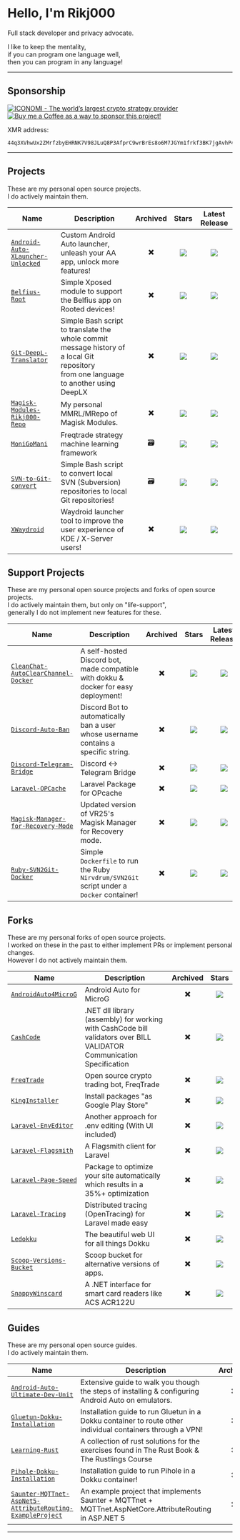 # Hello, I'm Rikj000

Full stack developer and privacy advocate.

I like to keep the mentality,   
if you can program one language well,   
then you can program in any language!

---

## Sponsorship

<p align="left">
    <a href="https://www.iconomi.com/register?ref=zQQPK">
        <img src="https://img.shields.io/badge/ICONOMI-Join-blue?logo=bitcoin&logoColor=white" alt="ICONOMI - The world’s largest crypto strategy provider">
    </a> <a href="https://www.buymeacoffee.com/Rikj000">
        <img src="https://img.shields.io/badge/-Buy%20me%20a%20Coffee!-FFDD00?logo=buy-me-a-coffee&logoColor=black" alt="Buy me a Coffee as a way to sponsor this project!"> 
    </a>
</p>

XMR address:
```
44q3XVhwUx2ZMrfzbyEHRNK7V98JLuQ8P3AfprC9wrBrEs8o6M7JGYm1frkf3BK7jgAvhP47ebeuVMAMC3QVFjHd2zVqVxL
```

---

## Projects

These are my personal open source projects.   
I do actively maintain them.

| Name | Description | Archived | Stars | Latest Release |
| ---- | ----------- | :------: | :---: | :------------: |
| [`Android-Auto-XLauncher-Unlocked`](https://github.com/Rikj000/Android-Auto-XLauncher-Unlocked) | Custom Android Auto launcher, unleash your AA app, unlock more features! | ✖️ | <img src="https://img.shields.io/github/stars/Rikj000/Android-Auto-XLauncher-Unlocked?style=flat&label=%20"> | <a href="https://github.com/Rikj000/Android-Auto-XLauncher-Unlocked/releases/latest"><img src="https://img.shields.io/github/v/release/Rikj000/Android-Auto-XLauncher-Unlocked?include_prereleases&label=%20"></a> |
| [`Belfius-Root`](https://github.com/Rikj000/Belfius-Root) | Simple Xposed module to support the Belfius app on Rooted devices! | ✖️ | <img src="https://img.shields.io/github/stars/Rikj000/Belfius-Root?style=flat&label=%20"> | <a href="https://github.com/Rikj000/Belfius-Root/releases/latest"><img src="https://img.shields.io/github/v/release/Rikj000/Belfius-Root?include_prereleases&label=%20"></a> |
| [`Git-DeepL-Translator`](https://github.com/Rikj000/Git-DeepL-Translator) | Simple Bash script to translate the whole commit message history of a local Git repository<br>from one language to another using DeepLX | ✖️ | <img src="https://img.shields.io/github/stars/Rikj000/Git-DeepL-Translator?style=flat&label=%20"> | <a href="https://github.com/Rikj000/Git-DeepL-Translator/releases/latest"><img src="https://img.shields.io/github/v/release/Rikj000/Git-DeepL-Translator?include_prereleases&label=%20"></a> |
| [`Magisk-Modules-Rikj000-Repo`](https://github.com/Rikj000/Magisk-Modules-Rikj000-Repo) | My personal MMRL/MRepo of Magisk Modules. | ✖️ | <img src="https://img.shields.io/github/stars/Rikj000/Magisk-Modules-Rikj000-Repo?style=flat&label=%20"> | <a href="https://github.com/Rikj000/Magisk-Modules-Rikj000-Repo/releases/latest"><img src="https://img.shields.io/github/v/release/Rikj000/Magisk-Modules-Rikj000-Repo?include_prereleases&label=%20"></a> |
| [`MoniGoMani`](https://github.com/Rikj000/MoniGoMani) | Freqtrade strategy machine learning framework | 🗃️ | <img src="https://img.shields.io/github/stars/Rikj000/MoniGoMani?style=flat&label=%20"> | <a href="https://github.com/Rikj000/MoniGoMani/releases/latest"><img src="https://img.shields.io/github/v/release/Rikj000/MoniGoMani?include_prereleases&label=%20"></a> |
| [`SVN-to-Git-convert`](https://github.com/Rikj000/SVN-to-Git-convert) | Simple Bash script to convert local SVN (Subversion) repositories to local Git repositories! | 🗃️ | <img src="https://img.shields.io/github/stars/Rikj000/SVN-to-Git-convert?style=flat&label=%20"> | <a href="https://github.com/Rikj000/SVN-to-Git-convert/releases/latest"><img src="https://img.shields.io/github/v/release/Rikj000/SVN-to-Git-convert?include_prereleases&label=%20"></a> |
| [`XWaydroid`](https://github.com/Rikj000/XWaydroid) | Waydroid launcher tool to improve the user experience of KDE / X-Server users! | ✖️ | <img src="https://img.shields.io/github/stars/Rikj000/XWaydroid?style=flat&label=%20"> | <a href="https://github.com/Rikj000/XWaydroid/releases/latest"><img src="https://img.shields.io/github/v/release/Rikj000/XWaydroid?include_prereleases&label=%20"></a> |

## Support Projects

These are my personal open source projects and forks of open source projects.   
I do actively maintain them, but only on "life-support",   
generally I do not implement new features for these.

| Name | Description | Archived | Stars | Latest Release |
| ---- | ----------- | :------: | :---: | :------------: |
| [`CleanChat-AutoClearChannel-Docker`](https://github.com/Rikj000/CleanChat-AutoClearChannel-Docker) | A self-hosted Discord bot, made compatible with dokku & docker for easy deployment! | ✖️ | <img src="https://img.shields.io/github/stars/Rikj000/CleanChat-AutoClearChannel-Docker?style=flat&label=%20"> | <a href="https://github.com/Rikj000/CleanChat-AutoClearChannel-Docker/releases/latest"><img src="https://img.shields.io/github/v/release/Rikj000/CleanChat-AutoClearChannel-Docker?include_prereleases&label=%20"></a> |
| [`Discord-Auto-Ban`](https://github.com/Rikj000/Discord-Auto-Ban) | Discord Bot to automatically ban a user whose username contains a specific string. | ✖️ | <img src="https://img.shields.io/github/stars/Rikj000/Discord-Auto-Ban?style=flat&label=%20"> | <a href="https://github.com/Rikj000/Discord-Auto-Ban/releases/latest"><img src="https://img.shields.io/github/v/release/Rikj000/Discord-Auto-Ban?include_prereleases&label=%20"></a> |
| [`Discord-Telegram-Bridge`](https://github.com/Rikj000/Discord-Telegram-Bridge) | Discord <-> Telegram Bridge | ✖️ | <img src="https://img.shields.io/github/stars/Rikj000/Discord-Telegram-Bridge?style=flat&label=%20"> | <a href="https://github.com/Rikj000/Discord-Telegram-Bridge/releases/latest"><img src="https://img.shields.io/github/v/release/Rikj000/Discord-Telegram-Bridge?include_prereleases&label=%20"></a> |
| [`Laravel-OPCache`](https://github.com/Rikj000/Laravel-OPCache) | Laravel Package for OPcache | ✖️ | <img src="https://img.shields.io/github/stars/Rikj000/Laravel-OPCache?style=flat&label=%20"> | <a href="https://github.com/Rikj000/Laravel-OPCache/releases/latest"><img src="https://img.shields.io/github/v/release/Rikj000/Laravel-OPCache?include_prereleases&label=%20"></a> |
| [`Magisk-Manager-for-Recovery-Mode`](https://github.com/Rikj000/Magisk-Manager-for-Recovery-Mode) | Updated version of VR25's Magisk Manager for Recovery mode. | ✖️ | <img src="https://img.shields.io/github/stars/Rikj000/Magisk-Manager-for-Recovery-Mode?style=flat&label=%20"> | <a href="https://github.com/Rikj000/Magisk-Manager-for-Recovery-Mode/releases/latest"><img src="https://img.shields.io/github/v/release/Rikj000/Magisk-Manager-for-Recovery-Mode?include_prereleases&label=%20"></a> |
| [`Ruby-SVN2Git-Docker`](https://github.com/Rikj000/Ruby-SVN2Git-Docker) | Simple `Dockerfile` to run the Ruby `Nirvdrum/SVN2Git` script under a `Docker` container! | ✖️ | <img src="https://img.shields.io/github/stars/Rikj000/Ruby-SVN2Git-Docker?style=flat&label=%20"> | <a href="https://github.com/Rikj000/Ruby-SVN2Git-Docker/releases/latest"><img src="https://img.shields.io/github/v/release/Rikj000/Ruby-SVN2Git-Docker?include_prereleases&label=%20"></a> |

## Forks

These are my personal forks of open source projects.   
I worked on these in the past to either implement PRs or implement personal changes.   
However I do not actively maintain them.

| Name | Description | Archived | Stars |
| ---- | ----------- | :------: | :---: |
| [`AndroidAuto4MicroG`](https://github.com/Rikj000/AndroidAuto4MicroG) | Android Auto for MicroG | ✖️ | <img src="https://img.shields.io/github/stars/Rikj000/AndroidAuto4MicroG?style=flat&label=%20"> |
| [`CashCode`](https://github.com/Rikj000/CashCode) | .NET dll library (assembly) for working with CashCode bill validators over BILL VALIDATOR Communication Specification | ✖️ | <img src="https://img.shields.io/github/stars/Rikj000/CashCode?style=flat&label=%20"> |
| [`FreqTrade`](https://github.com/Rikj000/FreqTrade) | Open source crypto trading bot, FreqTrade | ✖️ | <img src="https://img.shields.io/github/stars/Rikj000/Freqtrade?style=flat&label=%20"> |
| [`KingInstaller`](https://github.com/Rikj000/KingInstaller) | Install packages "as Google Play Store" | ✖️ | <img src="https://img.shields.io/github/stars/Rikj000/KingInstaller?style=flat&label=%20"> |
| [`Laravel-EnvEditor`](https://github.com/Rikj000/Laravel-EnvEditor) | Another approach for .env editing (With UI included) | ✖️ | <img src="https://img.shields.io/github/stars/Rikj000/Laravel-EnvEditor?style=flat&label=%20"> |
| [`Laravel-Flagsmith`](https://github.com/Rikj000/Laravel-Flagsmith) | A Flagsmith client for Laravel | ✖️ | <img src="https://img.shields.io/github/stars/Rikj000/Laravel-Flagsmith?style=flat&label=%20"> |
| [`Laravel-Page-Speed`](https://github.com/Rikj000/Laravel-Page-Speed) | Package to optimize your site automatically which results in a 35%+ optimization | ✖️ | <img src="https://img.shields.io/github/stars/Rikj000/Laravel-Page-Speed?style=flat&label=%20"> |
| [`Laravel-Tracing`](https://github.com/Rikj000/Laravel-Tracing) | Distributed tracing (OpenTracing) for Laravel made easy | ✖️ | <img src="https://img.shields.io/github/stars/Rikj000/Laravel-Tracing?style=flat&label=%20"> |
| [`Ledokku`](https://github.com/Rikj000/Ledokku) | The beautiful web UI for all things Dokku | ✖️ | <img src="https://img.shields.io/github/stars/Rikj000/Ledokku?style=flat&label=%20"> |
| [`Scoop-Versions-Bucket`](https://github.com/Rikj000/Scoop-Versions-Bucket) | Scoop bucket for alternative versions of apps. | ✖️ | <img src="https://img.shields.io/github/stars/Rikj000/Scoop-Versions-Bucket?style=flat&label=%20"> |
| [`SnappyWinscard`](https://github.com/Rikj000/SnappyWinscard) | A .NET interface for smart card readers like ACS ACR122U | ✖️ | <img src="https://img.shields.io/github/stars/Rikj000/SnappyWinscard?style=flat&label=%20"> |


## Guides

These are my personal open source guides.   
I do actively maintain them.

| Name | Description | Archived | Stars |
| ---- | ----------- | :------: | :---: |
| [`Android-Auto-Ultimate-Dev-Unit`](https://github.com/Rikj000/Android-Auto-Ultimate-Dev-Unit) | Extensive guide to walk you though the steps of installing & configuring Android Auto on emulators. | ✖️ | <img src="https://img.shields.io/github/stars/Rikj000/Android-Auto-Ultimate-Dev-Unit?style=flat&label=%20"> |
| [`Gluetun-Dokku-Installation`](https://github.com/Rikj000/Gluetun-Dokku-Installation) | Installation guide to run Gluetun in a Dokku container to route other individual containers through a VPN! | ✖️ | <img src="https://img.shields.io/github/stars/Rikj000/Gluetun-Dokku-Installation?style=flat&label=%20"> |
| [`Learning-Rust`](https://github.com/Rikj000/Learning-Rust) | A collection of rust solutions for the exercises found in The Rust Book & The Rustlings Course | ✖️ | <img src="https://img.shields.io/github/stars/Rikj000/Learning-Rust?style=flat&label=%20"> |
| [`Pihole-Dokku-Installation`](https://github.com/Rikj000/Pihole-Dokku-Installation) | Installation guide to run Pihole in a Dokku container! | ✖️ | <img src="https://img.shields.io/github/stars/Rikj000/Pihole-Dokku-Installation?style=flat&label=%20"> |
| [`Saunter-MQTTnet-AspNet5-AttributeRouting-ExampleProject`](https://github.com/Rikj000/Saunter-MQTTnet-AspNet5-AttributeRouting-ExampleProject) | An example project that implements Saunter + MQTTnet + MQTTnet.AspNetCore.AttributeRouting in ASP.NET 5 | ✖️ | <img src="https://img.shields.io/github/stars/Rikj000/Saunter-MQTTnet-AspNet5-AttributeRouting-ExampleProject?style=flat&label=%20"> |

---
